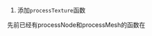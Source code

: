 1. 添加`processTexture`函数

先前已经有processNode和processMesh的函数在
<!--stackedit_data:
eyJoaXN0b3J5IjpbOTI1MjEyNjUwXX0=
-->